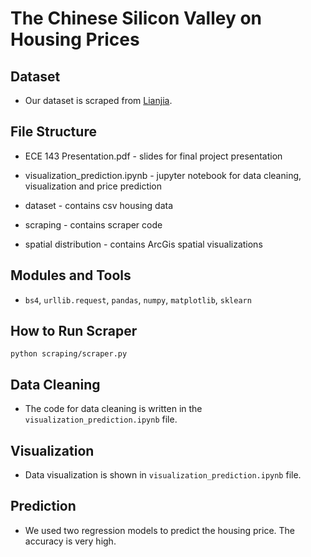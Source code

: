 # The Chinese Silicon Valley  on Housing Prices

## Dataset

* Our dataset is scraped from [Lianjia](https://bj.lianjia.com/ershoufang/).

## File Structure

* ECE 143 Presentation.pdf - slides for final project presentation

* visualization_prediction.ipynb - jupyter notebook for data cleaning, visualization and price prediction

* dataset - contains csv housing data
  
* scraping - contains scraper code
  
* spatial distribution - contains ArcGis spatial visualizations
  
## Modules and Tools

* `bs4`, `urllib.request`, `pandas`, `numpy`, `matplotlib`, `sklearn` 

## How to Run Scraper

`python scraping/scraper.py`
    
## Data Cleaning

* The code for data cleaning is written in the `visualization_prediction.ipynb` file.

## Visualization

* Data visualization is shown in `visualization_prediction.ipynb` file.

## Prediction

* We used two regression models to predict the housing price. The accuracy is very high.
